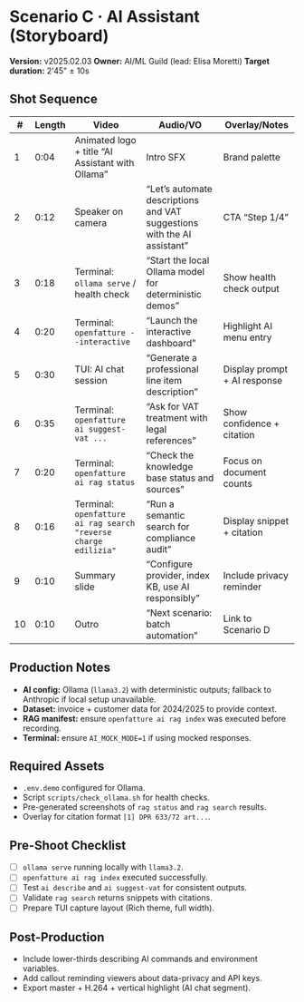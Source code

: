 # Scenario C · AI Assistant (Storyboard)

**Version:** v2025.02.03
**Owner:** AI/ML Guild (lead: Elisa Moretti)
**Target duration:** 2'45" ± 10s

## Shot Sequence
| # | Length | Video | Audio/VO | Overlay/Notes |
|---|--------|-------|----------|---------------|
| 1 | 0:04 | Animated logo + title “AI Assistant with Ollama” | Intro SFX | Brand palette |
| 2 | 0:12 | Speaker on camera | “Let’s automate descriptions and VAT suggestions with the AI assistant” | CTA “Step 1/4” |
| 3 | 0:18 | Terminal: `ollama serve` / health check | “Start the local Ollama model for deterministic demos” | Show health check output |
| 4 | 0:20 | Terminal: `openfatture --interactive` | “Launch the interactive dashboard” | Highlight AI menu entry |
| 5 | 0:30 | TUI: AI chat session | “Generate a professional line item description” | Display prompt + AI response |
| 6 | 0:35 | Terminal: `openfatture ai suggest-vat ...` | “Ask for VAT treatment with legal references” | Show confidence + citation |
| 7 | 0:20 | Terminal: `openfatture ai rag status` | “Check the knowledge base status and sources” | Focus on document counts |
| 8 | 0:16 | Terminal: `openfatture ai rag search "reverse charge edilizia"` | “Run a semantic search for compliance audit” | Display snippet + citation |
| 9 | 0:10 | Summary slide | “Configure provider, index KB, use AI responsibly” | Include privacy reminder |
|10 | 0:10 | Outro | “Next scenario: batch automation” | Link to Scenario D |

## Production Notes
- **AI config:** Ollama (`llama3.2`) with deterministic outputs; fallback to Anthropic if local setup unavailable.
- **Dataset:** invoice + customer data for 2024/2025 to provide context.
- **RAG manifest:** ensure `openfatture ai rag index` was executed before recording.
- **Terminal:** ensure `AI_MOCK_MODE=1` if using mocked responses.

## Required Assets
- `.env.demo` configured for Ollama.
- Script `scripts/check_ollama.sh` for health checks.
- Pre-generated screenshots of `rag status` and `rag search` results.
- Overlay for citation format `[1] DPR 633/72 art...`.

## Pre-Shoot Checklist
- [ ] `ollama serve` running locally with `llama3.2`.
- [ ] `openfatture ai rag index` executed successfully.
- [ ] Test `ai describe` and `ai suggest-vat` for consistent outputs.
- [ ] Validate `rag search` returns snippets with citations.
- [ ] Prepare TUI capture layout (Rich theme, full width).

## Post-Production
- Include lower-thirds describing AI commands and environment variables.
- Add callout reminding viewers about data-privacy and API keys.
- Export master + H.264 + vertical highlight (AI chat segment).
